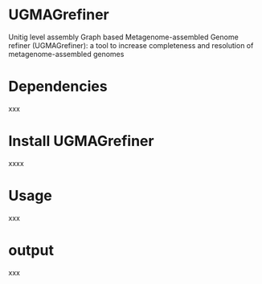 # UGMAGrefiner
Unitig level assembly Graph based Metagenome-assembled Genome refiner (UGMAGrefiner): a tool to increase completeness and resolution of metagenome-assembled genomes
# Dependencies
xxx

# Install UGMAGrefiner
xxxx

# Usage
xxx

# output
xxx


